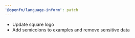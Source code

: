 ```yaml
---
'@openfn/language-inform': patch
---
```


- Update square logo
- Add semicolons to examples and remove sensitive data

